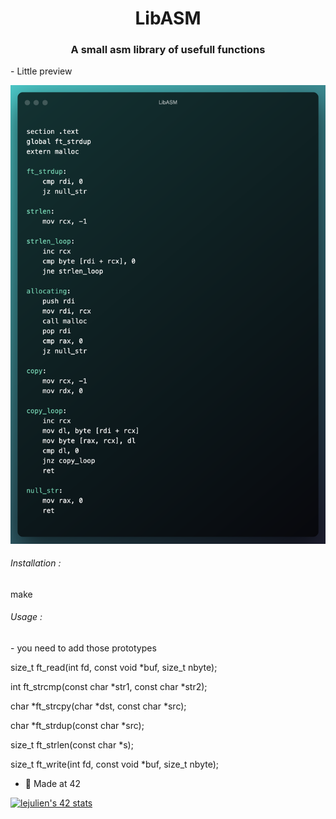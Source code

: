 <h1 align="center">LibASM</h1>
<h3 align="center">A small asm library of usefull functions</h3>


<p> - Little preview</p>


![LibASM](LibASM.png)


<h6>  Installation :</h6>
<p>make<p>
  
  
<h6> Usage :</h6>
<p>   - you need to add those prototypes</p>

<p>size_t	ft_read(int fd, const void *buf, size_t nbyte);</p>
<p>int		ft_strcmp(const char *str1, const char *str2);</p>
<p>char	*ft_strcpy(char *dst, const char *src);</p>
<p>char	*ft_strdup(const char *src);</p>
<p>size_t	ft_strlen(const char *s);</p>
<p>size_t	ft_write(int fd, const void *buf, size_t nbyte);</p>

- 🌱 Made at 42

[![lejulien's 42 stats](https://badge42.vercel.app/api/v2/cl1p1um7j014409mnrr06xt8z/stats?cursusId=21&coalitionId=45)](https://github.com/JaeSeoKim/badge42)
